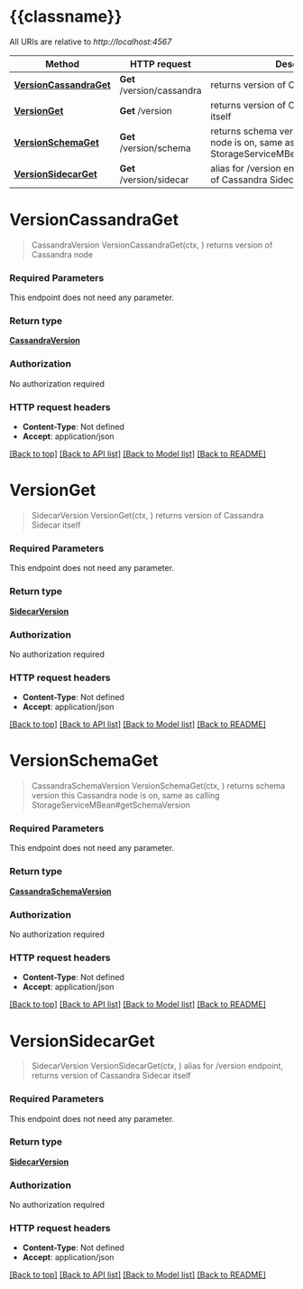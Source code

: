 # {{classname}}

All URIs are relative to *http://localhost:4567*

Method | HTTP request | Description
------------- | ------------- | -------------
[**VersionCassandraGet**](VersionApi.md#VersionCassandraGet) | **Get** /version/cassandra | returns version of Cassandra node
[**VersionGet**](VersionApi.md#VersionGet) | **Get** /version | returns version of Cassandra Sidecar itself
[**VersionSchemaGet**](VersionApi.md#VersionSchemaGet) | **Get** /version/schema | returns schema version this Cassandra node is on, same as calling StorageServiceMBean#getSchemaVersion
[**VersionSidecarGet**](VersionApi.md#VersionSidecarGet) | **Get** /version/sidecar | alias for /version endpoint, returns version of Cassandra Sidecar itself

# **VersionCassandraGet**
> CassandraVersion VersionCassandraGet(ctx, )
returns version of Cassandra node

### Required Parameters
This endpoint does not need any parameter.

### Return type

[**CassandraVersion**](CassandraVersion.md)

### Authorization

No authorization required

### HTTP request headers

 - **Content-Type**: Not defined
 - **Accept**: application/json

[[Back to top]](#) [[Back to API list]](../README.md#documentation-for-api-endpoints) [[Back to Model list]](../README.md#documentation-for-models) [[Back to README]](../README.md)

# **VersionGet**
> SidecarVersion VersionGet(ctx, )
returns version of Cassandra Sidecar itself

### Required Parameters
This endpoint does not need any parameter.

### Return type

[**SidecarVersion**](SidecarVersion.md)

### Authorization

No authorization required

### HTTP request headers

 - **Content-Type**: Not defined
 - **Accept**: application/json

[[Back to top]](#) [[Back to API list]](../README.md#documentation-for-api-endpoints) [[Back to Model list]](../README.md#documentation-for-models) [[Back to README]](../README.md)

# **VersionSchemaGet**
> CassandraSchemaVersion VersionSchemaGet(ctx, )
returns schema version this Cassandra node is on, same as calling StorageServiceMBean#getSchemaVersion

### Required Parameters
This endpoint does not need any parameter.

### Return type

[**CassandraSchemaVersion**](CassandraSchemaVersion.md)

### Authorization

No authorization required

### HTTP request headers

 - **Content-Type**: Not defined
 - **Accept**: application/json

[[Back to top]](#) [[Back to API list]](../README.md#documentation-for-api-endpoints) [[Back to Model list]](../README.md#documentation-for-models) [[Back to README]](../README.md)

# **VersionSidecarGet**
> SidecarVersion VersionSidecarGet(ctx, )
alias for /version endpoint, returns version of Cassandra Sidecar itself

### Required Parameters
This endpoint does not need any parameter.

### Return type

[**SidecarVersion**](SidecarVersion.md)

### Authorization

No authorization required

### HTTP request headers

 - **Content-Type**: Not defined
 - **Accept**: application/json

[[Back to top]](#) [[Back to API list]](../README.md#documentation-for-api-endpoints) [[Back to Model list]](../README.md#documentation-for-models) [[Back to README]](../README.md)

